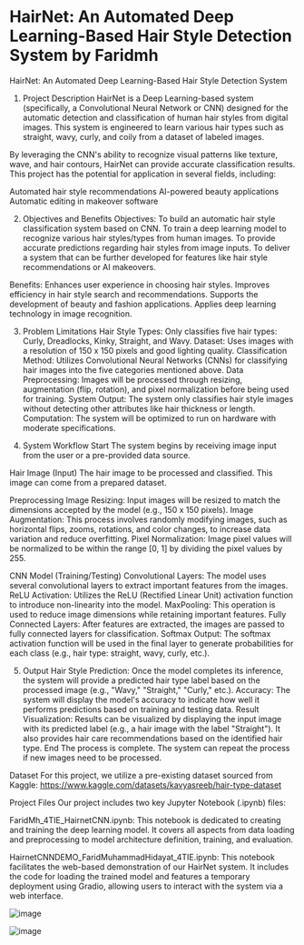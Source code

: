 # HairNet: An Automated Deep Learning-Based Hair Style Detection System by Faridmh
HairNet: An Automated Deep Learning-Based Hair Style Detection System

1. Project Description
HairNet is a Deep Learning-based system (specifically, a Convolutional Neural Network or CNN) designed for the automatic detection and classification of human hair styles from digital images. This system is engineered to learn various hair types such as straight, wavy, curly, and coily from a dataset of labeled images.

By leveraging the CNN's ability to recognize visual patterns like texture, wave, and hair contours, HairNet can provide accurate classification results. This project has the potential for application in several fields, including:

Automated hair style recommendations
AI-powered beauty applications
Automatic editing in makeover software

2. Objectives and Benefits
Objectives:
To build an automatic hair style classification system based on CNN.
To train a deep learning model to recognize various hair styles/types from human images.
To provide accurate predictions regarding hair styles from image inputs.
To deliver a system that can be further developed for features like hair style recommendations or AI makeovers.

Benefits:
Enhances user experience in choosing hair styles.
Improves efficiency in hair style search and recommendations.
Supports the development of beauty and fashion applications.
Applies deep learning technology in image recognition.

3. Problem Limitations
Hair Style Types: Only classifies five hair types: Curly, Dreadlocks, Kinky, Straight, and Wavy.
Dataset: Uses images with a resolution of 150 x 150 pixels and good lighting quality.
Classification Method: Utilizes Convolutional Neural Networks (CNNs) for classifying hair images into the five categories mentioned above.
Data Preprocessing: Images will be processed through resizing, augmentation (flip, rotation), and pixel normalization before being used for training.
System Output: The system only classifies hair style images without detecting other attributes like hair thickness or length.
Computation: The system will be optimized to run on hardware with moderate specifications.

4. System Workflow
Start
The system begins by receiving image input from the user or a pre-provided data source.

Hair Image (Input)
The hair image to be processed and classified. This image can come from a prepared dataset.

Preprocessing
Image Resizing: Input images will be resized to match the dimensions accepted by the model (e.g., 150 x 150 pixels).
Image Augmentation: This process involves randomly modifying images, such as horizontal flips, zooms, rotations, and color changes, to increase data variation and reduce overfitting.
Pixel Normalization: Image pixel values will be normalized to be within the range [0, 1] by dividing the pixel values by 255.

CNN Model (Training/Testing)
Convolutional Layers: The model uses several convolutional layers to extract important features from the images.
ReLU Activation: Utilizes the ReLU (Rectified Linear Unit) activation function to introduce non-linearity into the model.
MaxPooling: This operation is used to reduce image dimensions while retaining important features.
Fully Connected Layers: After features are extracted, the images are passed to fully connected layers for classification.
Softmax Output: The softmax activation function will be used in the final layer to generate probabilities for each class (e.g., hair type: straight, wavy, curly, etc.).

5. Output
Hair Style Prediction: Once the model completes its inference, the system will provide a predicted hair type label based on the processed image (e.g., "Wavy," "Straight," "Curly," etc.).
Accuracy: The system will display the model's accuracy to indicate how well it performs predictions based on training and testing data.
Result Visualization: Results can be visualized by displaying the input image with its predicted label (e.g., a hair image with the label "Straight").
It also provides hair care recommendations based on the identified hair type.
End
The process is complete. The system can repeat the process if new images need to be processed.

Dataset
For this project, we utilize a pre-existing dataset sourced from Kaggle:
https://www.kaggle.com/datasets/kavyasreeb/hair-type-dataset

Project Files
Our project includes two key Jupyter Notebook (.ipynb) files:

FaridMh_4TIE_HairnetCNN.ipynb: This notebook is dedicated to creating and training the deep learning model. It covers all aspects from data loading and preprocessing to model architecture definition, training, and evaluation.

HairnetCNNDEMO_FaridMuhammadHidayat_4TIE.ipynb: This notebook facilitates the web-based demonstration of our HairNet system. It includes the code for loading the trained model and features a temporary deployment using Gradio, allowing users to interact with the system via a web interface.

![image](https://github.com/user-attachments/assets/81c48df5-2394-4d7f-ab6b-40118ae226cb)

![image](https://github.com/user-attachments/assets/f57473ca-3084-4137-bd31-64d699303a2c)


